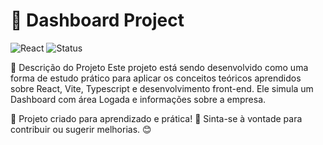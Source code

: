# 🚀 Dashboard Project

<img alt="React" src="https://img.shields.io/badge/React-18.2.0-blue?style=for-the-badge&amp;logo=react">

<img alt="Status" src="https://img.shields.io/badge/Status-Em%20Andamento-yellow?style=for-the-badge">

📱 Descrição do Projeto
Este projeto está sendo desenvolvido como uma forma de estudo prático para aplicar os conceitos teóricos aprendidos sobre React, Vite, Typescript e desenvolvimento front-end. Ele simula um Dashboard com área Logada e informações sobre a empresa.

🔹 Projeto criado para aprendizado e prática! 🚀 Sinta-se à vontade para contribuir ou sugerir melhorias. 😊
